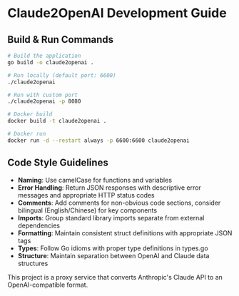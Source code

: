 # Claude2OpenAI Development Guide

## Build & Run Commands
```bash
# Build the application
go build -o claude2openai .

# Run locally (default port: 6600)
./claude2openai

# Run with custom port
./claude2openai -p 8080

# Docker build
docker build -t claude2openai .

# Docker run
docker run -d --restart always -p 6600:6600 claude2openai
```

## Code Style Guidelines
- **Naming**: Use camelCase for functions and variables
- **Error Handling**: Return JSON responses with descriptive error messages and appropriate HTTP status codes
- **Comments**: Add comments for non-obvious code sections, consider bilingual (English/Chinese) for key components
- **Imports**: Group standard library imports separate from external dependencies
- **Formatting**: Maintain consistent struct definitions with appropriate JSON tags
- **Types**: Follow Go idioms with proper type definitions in types.go
- **Structure**: Maintain separation between OpenAI and Claude data structures

This project is a proxy service that converts Anthropic's Claude API to an OpenAI-compatible format.